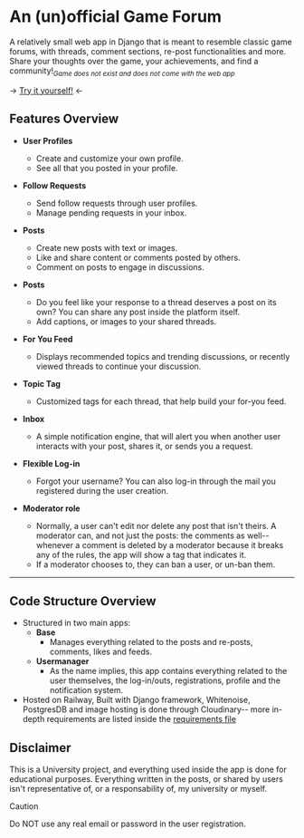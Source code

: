 # An (un)official Game Forum
A relatively small web app in Django that is meant to resemble classic game forums, with threads, comment sections, re-post functionalities and more. Share your thoughts over the game, your achievements, and find a community!<sub>_Game does not exist and does not come with the web app_</sub> 

-> [Try it yourself!](https://web-production-b59ae.up.railway.app/ "Game Forum Project") <-


## Features Overview

* **User Profiles**

  * Create and customize your own profile.
  * See all that you posted in your profile.

* **Follow Requests**

  * Send follow requests through user profiles.
  * Manage pending requests in your inbox.

* **Posts**

  * Create new posts with text or images.
  * Like and share content or comments posted by others.
  * Comment on posts to engage in discussions.
 
* **Posts**

  * Do you feel like your response to a thread deserves a post on its own? You can share any post inside the platform itself.
  * Add captions, or images to your shared threads.
 
* **For You Feed**

  * Displays recommended topics and trending discussions, or recently viewed threads to continue your discussion.

* **Topic Tag**

  * Customized tags for each thread, that help build your for-you feed.
 
* **Inbox**

  * A simple notification engine, that will alert you when another user interacts with your post, shares it, or sends you a request.

* **Flexible Log-in**
  * Forgot your username? You can also log-in through the mail you registered during the user creation.

* **Moderator role**
  * Normally, a user can't edit nor delete any post that isn't theirs. A moderator can, and not just the posts: the comments as well--whenever a comment is deleted by a moderator because it breaks any of the rules, the app will show a tag that indicates it.
  * If a moderator chooses to, they can ban a user, or un-ban them.     
     
<hr>

## Code Structure Overview

  * Structured in two main apps:
    * **Base**
       * Manages everything related to the posts and re-posts, comments, likes and feeds.
    * **Usermanager**
       * As the name implies, this app contains everything related to the user themselves, the log-in/outs, registrations, profile and the notification system.
  * Hosted on Railway, Built with Django framework, Whitenoise, PostgresDB and image hosting is done through Cloudinary-- more in-depth requirements are listed inside the [requirements file](https://github.com/qvnn025/Social-ppm/blob/master/requirements.txt "requirements")



## Disclaimer

This is a University project, and everything used inside the app is done for educational purposes. Everything written in the posts, or shared by users isn't representative of, or a responsability of, my university or myself.




   > [!CAUTION]
>Do NOT use any real email or password in the user registration.
